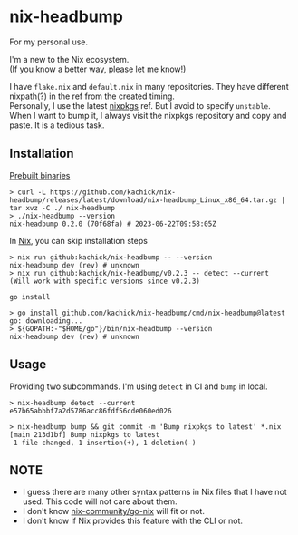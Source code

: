 # nix-headbump

For my personal use.

I'm a new to the Nix ecosystem.\
(If you know a better way, please let me know!)

I have `flake.nix` and `default.nix` in many repositories. They have different nixpath(?) in the ref from the created timing.\
Personally, I use the latest [nixpkgs](https://github.com/NixOS/nixpkgs) ref. But I avoid to specify `unstable`.\
When I want to bump it, I always visit the nixpkgs repository and copy and paste. It is a tedious task.

## Installation

[Prebuilt binaries](https://github.com/kachick/nix-headbump/releases)

```console
> curl -L https://github.com/kachick/nix-headbump/releases/latest/download/nix-headbump_Linux_x86_64.tar.gz | tar xvz -C ./ nix-headbump
> ./nix-headbump --version
nix-headbump 0.2.0 (70f68fa) # 2023-06-22T09:58:05Z
```

In [Nix](https://nixos.org/), you can skip installation steps

```console
> nix run github:kachick/nix-headbump -- --version
nix-headbump dev (rev) # unknown
> nix run github:kachick/nix-headbump/v0.2.3 -- detect --current
(Will work with specific versions since v0.2.3)
```

`go install`

```console
> go install github.com/kachick/nix-headbump/cmd/nix-headbump@latest
go: downloading...
> ${GOPATH:-"$HOME/go"}/bin/nix-headbump --version
nix-headbump dev (rev) # unknown
```

## Usage

Providing two subcommands. I'm using `detect` in CI and `bump` in local.

```console
> nix-headbump detect --current
e57b65abbbf7a2d5786acc86fdf56cde060ed026

> nix-headbump bump && git commit -m 'Bump nixpkgs to latest' *.nix
[main 213d1bf] Bump nixpkgs to latest
 1 file changed, 1 insertion(+), 1 deletion(-)
```

## NOTE

- I guess there are many other syntax patterns in Nix files that I have not used. This code will not care about them.
- I don't know [nix-community/go-nix](https://github.com/nix-community/go-nix) will fit or not.
- I don't know if Nix provides this feature with the CLI or not.

